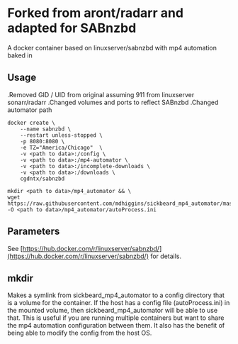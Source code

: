 # Forked from aront/radarr and adapted for SABnzbd
A docker container based on linuxserver/sabnzbd with mp4 automation baked in

## Usage
.Removed GID / UID from original assuming 911 from linuxserver sonarr/radarr
.Changed volumes and ports to reflect SABnzbd
.Changed automator path
````
docker create \
    --name sabnzbd \
    --restart unless-stopped \
    -p 8080:8080 \
    -e TZ="America/Chicago"  \
    -v <path to data>:/config \
    -v <path to data>:/mp4-automator \
    -v <path to data>:/incomplete-downloads \
    -v <path to data>:/downloads \
    cgdntx/sabnzbd
    
mkdir <path to data>/mp4_automator && \
wget https://raw.githubusercontent.com/mdhiggins/sickbeard_mp4_automator/master/autoProcess.ini.sample -O <path to data>/mp4_automator/autoProcess.ini
````

## Parameters
See [https://hub.docker.com/r/linuxserver/sabnzbd/](https://hub.docker.com/r/linuxserver/sabnzbd/) for details.

## mkdir
Makes a symlink from sickbeard_mp4_automator to a config directory that is a volume for the container. If the host has a config file (autoProcess.ini) in the mounted volume, then sickbeard_mp4_automator will be able to use that. This is useful if you are running multiple containers but want to share the mp4 automation configuration between them. It also has the benefit of being able to modify the config from the host OS.
